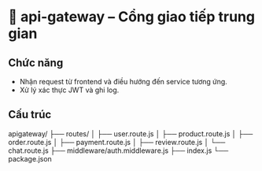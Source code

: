 # 🚪 api-gateway – Cổng giao tiếp trung gian

## Chức năng
- Nhận request từ frontend và điều hướng đến service tương ứng.
- Xử lý xác thực JWT và ghi log.

## Cấu trúc
apigateway/
├── routes/
│ ├── user.route.js
│ ├── product.route.js
│ ├── order.route.js
│ ├── payment.route.js
│ ├── review.route.js
│ └── chat.route.js
├── middleware/auth.middleware.js
├── index.js
└── package.json